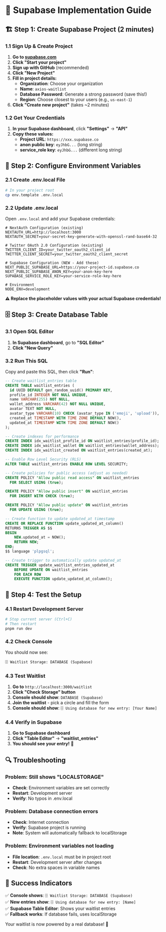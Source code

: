 # 🚀 Supabase Implementation Guide

## 🏗️ Step 1: Create Supabase Project (2 minutes)

### 1.1 Sign Up & Create Project

1. **Go to [supabase.com](https://supabase.com)**
2. **Click "Start your project"**
3. **Sign up with GitHub** (recommended)
4. **Click "New Project"**
5. **Fill in project details:**
   - **Organization**: Choose your organization
   - **Name**: `axios-waitlist`
   - **Database Password**: Generate a strong password (save this!)
   - **Region**: Choose closest to your users (e.g., `us-east-1`)
6. **Click "Create new project"** (takes ~2 minutes)

### 1.2 Get Your Credentials

1. **In your Supabase dashboard**, click **"Settings"** → **"API"**
2. **Copy these values:**
   - **Project URL**: `https://xxx.supabase.co`
   - **anon public key**: `eyJhbG...` (long string)
   - **service_role key**: `eyJhbG...` (different long string)

## 🔧 Step 2: Configure Environment Variables

### 2.1 Create .env.local File

```bash
# In your project root
cp env.template .env.local
```

### 2.2 Update .env.local

Open `.env.local` and add your Supabase credentials:

```env
# NextAuth Configuration (existing)
NEXTAUTH_URL=http://localhost:3000
NEXTAUTH_SECRET=your-secret-key-generate-with-openssl-rand-base64-32

# Twitter OAuth 2.0 Configuration (existing)
TWITTER_CLIENT_ID=your_twitter_oauth2_client_id
TWITTER_CLIENT_SECRET=your_twitter_oauth2_client_secret

# Supabase Configuration (NEW - Add these)
NEXT_PUBLIC_SUPABASE_URL=https://your-project-id.supabase.co
NEXT_PUBLIC_SUPABASE_ANON_KEY=your-anon-key-here
SUPABASE_SERVICE_ROLE_KEY=your-service-role-key-here

# Environment
NODE_ENV=development
```

**⚠️ Replace the placeholder values with your actual Supabase credentials!**

## 🗄️ Step 3: Create Database Table

### 3.1 Open SQL Editor

1. **In Supabase dashboard**, go to **"SQL Editor"**
2. **Click "New Query"**

### 3.2 Run This SQL

Copy and paste this SQL, then click **"Run"**:

```sql
-- Create waitlist_entries table
CREATE TABLE waitlist_entries (
  id UUID DEFAULT gen_random_uuid() PRIMARY KEY,
  profile_id INTEGER NOT NULL UNIQUE,
  name VARCHAR(255) NOT NULL,
  wallet_address VARCHAR(42) NOT NULL UNIQUE,
  avatar TEXT NOT NULL,
  avatar_type VARCHAR(10) CHECK (avatar_type IN ('emoji', 'upload')),
  created_at TIMESTAMP WITH TIME ZONE DEFAULT NOW(),
  updated_at TIMESTAMP WITH TIME ZONE DEFAULT NOW()
);

-- Create indexes for performance
CREATE INDEX idx_waitlist_profile_id ON waitlist_entries(profile_id);
CREATE INDEX idx_waitlist_wallet ON waitlist_entries(wallet_address);
CREATE INDEX idx_waitlist_created ON waitlist_entries(created_at);

-- Enable Row Level Security (RLS)
ALTER TABLE waitlist_entries ENABLE ROW LEVEL SECURITY;

-- Create policies for public access (adjust as needed)
CREATE POLICY "Allow public read access" ON waitlist_entries
  FOR SELECT USING (true);

CREATE POLICY "Allow public insert" ON waitlist_entries
  FOR INSERT WITH CHECK (true);

CREATE POLICY "Allow public update" ON waitlist_entries
  FOR UPDATE USING (true);

-- Create function to update updated_at timestamp
CREATE OR REPLACE FUNCTION update_updated_at_column()
RETURNS TRIGGER AS $$
BEGIN
    NEW.updated_at = NOW();
    RETURN NEW;
END;
$$ language 'plpgsql';

-- Create trigger to automatically update updated_at
CREATE TRIGGER update_waitlist_entries_updated_at
    BEFORE UPDATE ON waitlist_entries
    FOR EACH ROW
    EXECUTE FUNCTION update_updated_at_column();
```

## 🧪 Step 4: Test the Setup

### 4.1 Restart Development Server

```bash
# Stop current server (Ctrl+C)
# Then restart
pnpm run dev
```

### 4.2 Check Console

You should now see:

```
🗄️ Waitlist Storage: DATABASE (Supabase)
```

### 4.3 Test Waitlist

1. **Go to** `http://localhost:3000/waitlist`
2. **Click "Check Storage" button**
3. **Console should show**: `DATABASE (Supabase)`
4. **Join the waitlist** - pick a circle and fill the form
5. **Console should show**: `🗄️ Using database for new entry: [Your Name]`

### 4.4 Verify in Supabase

1. **Go to Supabase dashboard**
2. **Click "Table Editor"** → **"waitlist_entries"**
3. **You should see your entry!** 🎉

## 🔍 Troubleshooting

### Problem: Still shows "LOCALSTORAGE"

- **Check**: Environment variables are set correctly
- **Restart**: Development server
- **Verify**: No typos in .env.local

### Problem: Database connection errors

- **Check**: Internet connection
- **Verify**: Supabase project is running
- **Note**: System will automatically fallback to localStorage

### Problem: Environment variables not loading

- **File location**: `.env.local` must be in project root
- **Restart**: Development server after changes
- **Check**: No extra spaces in variable names

## 🎉 Success Indicators

✅ **Console shows**: `🗄️ Waitlist Storage: DATABASE (Supabase)`  
✅ **New entries show**: `🗄️ Using database for new entry: [Name]`  
✅ **Supabase Table Editor**: Shows your waitlist entries  
✅ **Fallback works**: If database fails, uses localStorage

Your waitlist is now powered by a real database! 🚀
